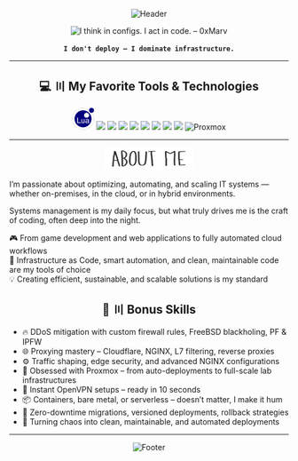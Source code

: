 <p align="center">
  <img src="https://capsule-render.vercel.app/api?type=waving&height=160&section=header&fontAlign=70&fontAlignY=40&color=gradient&text=Configs.%20Code.%20Control.&fontSize=38" alt="Header" />
</p>

<p align="center">
  <img src="https://i.pinimg.com/originals/a4/c4/7d/a4c47d0fd9bfa16b96f1c6c285d50331.gif" alt="I think in configs. I act in code. – 0xMarv " width="200" />
</p>

<p align="center">
  <strong><code>I don't deploy – I dominate infrastructure.</code></strong>
</p>

---

<h2 align="center">💻 〣 My Favorite Tools & Technologies</h2>

<p align="center">
  <img src="https://github.com/CuzImStupi4/CuzImStupi4/raw/main/assets/lua.svg" height="40" />
  <img src="https://techstack-generator.vercel.app/python-icon.svg" height="40" />
  <img src="https://techstack-generator.vercel.app/cpp-icon.svg" height="40" />
  <img src="https://techstack-generator.vercel.app/csharp-icon.svg" height="40" />
  <img src="https://techstack-generator.vercel.app/mysql-icon.svg" height="40" />
  <img src="https://techstack-generator.vercel.app/github-icon.svg" height="40" />
  <img src="https://techstack-generator.vercel.app/docker-icon.svg" height="40" />
  <img src="https://skillicons.dev/icons?i=vscode" height="40" />
  <img src="https://techstack-generator.vercel.app/nginx-icon.svg" height="40" />
  <img src="https://mycyberuniverse.com/images/logos/proxmox.png" alt="Proxmox" width="48" height="48" />
</p>

---

<p align="center">

<img src="https://github.com/0xMarv/0xMarv/blob/main/about.gif?raw=true" alt="About Me" width="160" height="40" />

I’m passionate about optimizing, automating, and scaling IT systems — whether on-premises, in the cloud, or in hybrid environments.

Systems management is my daily focus, but what truly drives me is the craft of coding, often deep into the night.

🎮 From game development and web applications to fully automated cloud workflows  
🧠 Infrastructure as Code, smart automation, and clean, maintainable code are my tools of choice  
💡 Creating efficient, sustainable, and scalable solutions is my standard  

</p>


<h2 align="center">🧰 〣 Bonus Skills</h2>

<ul>
  <li>🔥 DDoS mitigation with custom firewall rules, FreeBSD blackholing, PF & IPFW</li>
  <li>🌐 Proxying mastery – Cloudflare, NGINX, L7 filtering, reverse proxies</li>
  <li>⚙️ Traffic shaping, edge security, and advanced NGINX configurations</li>
  <li>🤖 Obsessed with Proxmox – from auto-deployments to full-scale lab infrastructures</li>
  <li>🔐 Instant OpenVPN setups – ready in 10 seconds</li>
  <li>📦 Containers, bare metal, or serverless – doesn’t matter, I make it hum</li>
  <li>🔄 Zero-downtime migrations, versioned deployments, rollback strategies</li>
  <li>🧩 Turning chaos into clean, maintainable, and automated deployments</li>
</ul>

---

<p align="center">
  <img src="https://capsule-render.vercel.app/api?type=waving&height=150&section=footer&color=gradient" alt="Footer" />
</p>
